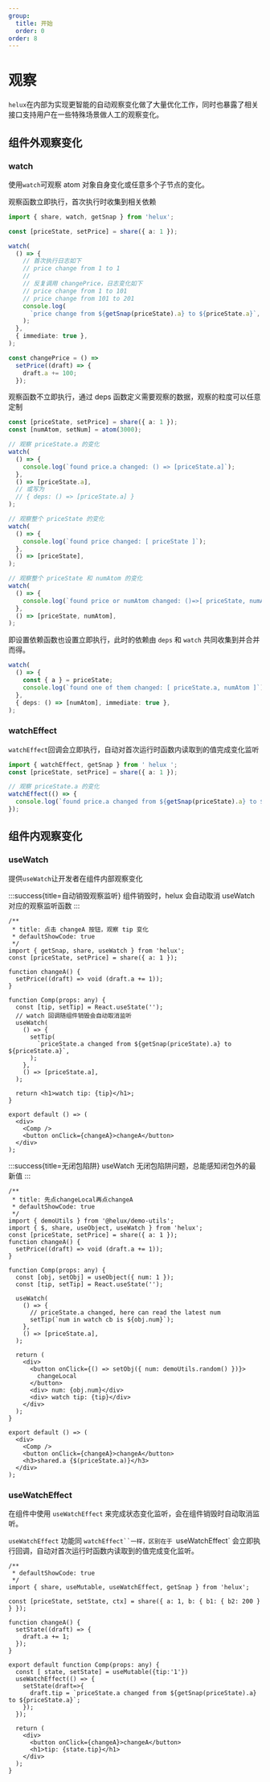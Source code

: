 ```yaml
---
group:
  title: 开始
  order: 0
order: 8
---
```


# 观察

`helux`在内部为实现更智能的自动观察变化做了大量优化工作，同时也暴露了相关接口支持用户在一些特殊场景做人工的观察变化。

## 组件外观察变化

### watch

使用`watch`可观察 atom 对象自身变化或任意多个子节点的变化。

观察函数立即执行，首次执行时收集到相关依赖

```ts
import { share, watch, getSnap } from 'helux';

const [priceState, setPrice] = share({ a: 1 });

watch(
  () => {
    // 首次执行日志如下
    // price change from 1 to 1
    //
    // 反复调用 changePrice，日志变化如下
    // price change from 1 to 101
    // price change from 101 to 201
    console.log(
      `price change from ${getSnap(priceState).a} to ${priceState.a}`,
    );
  },
  { immediate: true },
);

const changePrice = () =>
  setPrice((draft) => {
    draft.a += 100;
  });
```

观察函数不立即执行，通过 deps 函数定义需要观察的数据，观察的粒度可以任意定制

```ts
const [priceState, setPrice] = share({ a: 1 });
const [numAtom, setNum] = atom(3000);

// 观察 priceState.a 的变化
watch(
  () => {
    console.log(`found price.a changed: () => [priceState.a]`);
  },
  () => [priceState.a],
  // 或写为
  // { deps: () => [priceState.a] }
);

// 观察整个 priceState 的变化
watch(
  () => {
    console.log(`found price changed: [ priceState ]`);
  },
  () => [priceState],
);

// 观察整个 priceState 和 numAtom 的变化
watch(
  () => {
    console.log(`found price or numAtom changed: ()=>[ priceState, numAtom ]`);
  },
  () => [priceState, numAtom],
);
```

即设置依赖函数也设置立即执行，此时的依赖由 `deps` 和 `watch` 共同收集到并合并而得。

```ts
watch(
  () => {
    const { a } = priceState;
    console.log(`found one of them changed: [ priceState.a, numAtom ]`);
  },
  { deps: () => [numAtom], immediate: true },
);
```

### watchEffect

`watchEffect`回调会立即执行，自动对首次运行时函数内读取到的值完成变化监听

```ts
import { watchEffect, getSnap } from ' helux ';
const [priceState, setPrice] = share({ a: 1 });

// 观察 priceState.a 的变化
watchEffect(() => {
  console.log(`found price.a changed from ${getSnap(priceState).a} to ${priceState.a}`);
});
```

## 组件内观察变化

### useWatch

提供`useWatch`让开发者在组件内部观察变化

:::success{title=自动销毁观察监听}
组件销毁时，helux 会自动取消 useWatch 对应的观察监听函数
:::

```tsx
/**
 * title: 点击 changeA 按钮，观察 tip 变化
 * defaultShowCode: true
 */
import { getSnap, share, useWatch } from 'helux';
const [priceState, setPrice] = share({ a: 1 });

function changeA() {
  setPrice((draft) => void (draft.a += 1));
}

function Comp(props: any) {
  const [tip, setTip] = React.useState('');
  // watch 回调随组件销毁会自动取消监听
  useWatch(
    () => {
      setTip(
        `priceState.a changed from ${getSnap(priceState).a} to ${priceState.a}`,
      );
    },
    () => [priceState.a],
  );

  return <h1>watch tip: {tip}</h1>;
}

export default () => (
  <div>
    <Comp />
    <button onClick={changeA}>changeA</button>
  </div>
);
```

:::success{title=无闭包陷阱}
useWatch 无闭包陷阱问题，总能感知闭包外的最新值
:::

```tsx
/**
 * title: 先点changeLocal再点changeA
 * defaultShowCode: true
 */
import { demoUtils } from '@helux/demo-utils';
import { $, share, useObject, useWatch } from 'helux';
const [priceState, setPrice] = share({ a: 1 });
function changeA() {
  setPrice((draft) => void (draft.a += 1));
}

function Comp(props: any) {
  const [obj, setObj] = useObject({ num: 1 });
  const [tip, setTip] = React.useState('');

  useWatch(
    () => {
      // priceState.a changed, here can read the latest num
      setTip(`num in watch cb is ${obj.num}`);
    },
    () => [priceState.a],
  );

  return (
    <div>
      <button onClick={() => setObj({ num: demoUtils.random() })}>
        changeLocal
      </button>
      <div> num: {obj.num}</div>
      <div> watch tip: {tip}</div>
    </div>
  );
}

export default () => (
  <div>
    <Comp />
    <button onClick={changeA}>changeA</button>
    <h3>shared.a {$(priceState.a)}</h3>
  </div>
);
```

### useWatchEffect

在组件中使用 `useWatchEffect` 来完成状态变化监听，会在组件销毁时自动取消监听。

`useWatchEffect` 功能同 `watchEffect``一样，区别在于 `useWatchEffect` 会立即执行回调，自动对首次运行时函数内读取到的值完成变化监听。

```tsx
/**
 * defaultShowCode: true
 */
import { share, useMutable, useWatchEffect, getSnap } from 'helux';

const [priceState, setState, ctx] = share({ a: 1, b: { b1: { b2: 200 } } });

function changeA() {
  setState((draft) => {
    draft.a += 1;
  });
}

export default function Comp(props: any) {
  const [ state, setState] = useMutable({tip:'1'})
  useWatchEffect(() => {
    setState(draft=>{
      draft.tip = `priceState.a changed from ${getSnap(priceState).a} to ${priceState.a}`;
    });
  });

  return (
    <div>
      <button onClick={changeA}>changeA</button>
      <h1>tip: {state.tip}</h1>
    </div>
  );
}
```
